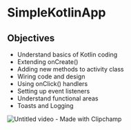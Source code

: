 # SimpleKotlinApp
## Objectives
- Understand basics of Kotlin coding 
- Extending onCreate()
- Adding new methods to activity class
- Wiring code and design
- Using onClick() handlers
- Setting up event listeners
- Understand functional areas
- Toasts and Logging

![Untitled video - Made with Clipchamp](https://user-images.githubusercontent.com/59580413/184400546-86caa088-91ad-4e15-99ab-df7dd68b2e07.gif)
